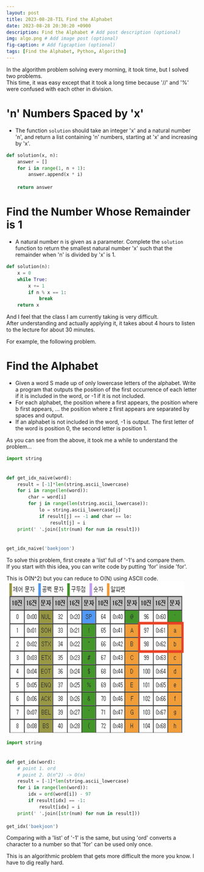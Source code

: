 ```yaml
---
layout: post
title: 2023-08-28-TIL Find the Alphabet
date: 2023-08-28 20:30:20 +0900
description: Find the Alphabet # Add post description (optional)
img: algo.png # Add image post (optional)
fig-caption: # Add figcaption (optional)
tags: [Find the Alphabet, Python, Algorithm]
---
```


In the algorithm problem solving every morning, it took time, but I solved two problems.  
This time, it was easy except that it took a long time because '//' and '%' were confused with each other in division.

<h1>'n' Numbers Spaced by 'x'</h1>

-  The function ```solution``` should take an integer 'x' and a natural number 'n', and return a list containing 'n' numbers, starting at 'x' and increasing by 'x'.

```python
def solution(x, n):
    answer = []
    for i in range(1, n + 1):
        answer.append(x * i)

    return answer
```
<h1>Find the Number Whose Remainder is 1</h1>

- A natural number n is given as a parameter. Complete the ```solution``` function to return the smallest natural number 'x' such that the remainder when 'n' is divided by 'x' is 1.

```python
def solution(n):
    x = 0
    while True:
        x += 1
        if n % x == 1:
            break
    return x
```

And I feel that the class I am currently taking is very difficult.   
After understanding and actually applying it, it takes about 4 hours to listen to the lecture for about 30 minutes.

For example, the following problem.

<h1>Find the Alphabet</h1>

- Given a word S made up of only lowercase letters of the alphabet. Write a program that outputs the position of the first occurrence of each letter if it is included in the word, or -1 if it is not included.
- For each alphabet, the position where a first appears, the position where b first appears, ... the position where z first appears are separated by spaces and output.
- If an alphabet is not included in the word, -1 is output. The first letter of the word is position 0, the second letter is position 1.


As you can see from the above, it took me a while to understand the problem...

```python
import string


def get_idx_naive(word):
    result = [-1]*len(string.ascii_lowercase)
    for i in range(len(word)):
        char = word[i]
        for j in range(len(string.ascii_lowercase)):
            lo = string.ascii_lowercase[j]
            if result[j] == -1 and char == lo:
                result[j] = i
    print(' '.join([str(num) for num in result]))


get_idx_naive('baekjoon')

```

To solve this problem, first create a 'list' full of '-1's and compare them.   
If you start with this idea, you can write code by putting 'for' inside 'for'.

This is O(N^2) but you can reduce to O(N) using ASCII code.   
<img src="/assets/img/ascii.png" width="467" height="397">

```python
import string


def get_idx(word):
    # point 1. ord
    # point 2. O(n^2) -> O(n)
    result = [-1]*len(string.ascii_lowercase)
    for i in range(len(word)):
        idx = ord(word[i]) - 97
        if result[idx] == -1:
            result[idx] = i
    print(' '.join([str(num) for num in result]))

get_idx('baekjoon')

```


Comparing with a 'list' of '-1' is the same, but using 'ord' converts a character to a number so that 'for' can be used only once.

This is an algorithmic problem that gets more difficult the more you know.
I have to dig really hard.